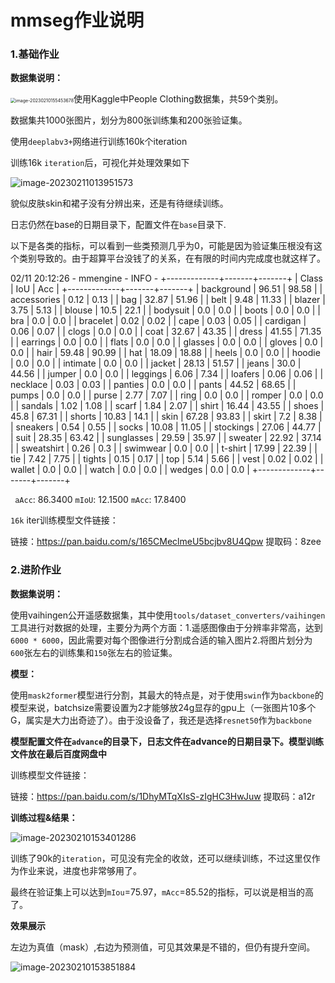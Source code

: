 # mmseg作业说明

### 1.基础作业

**数据集说明：**

<img src="https://yuan-1314071695.cos.ap-nanjing.myqcloud.com/imgimage-20230210155453678.png" alt="image-20230210155453678" style="zoom:50%;" />使用Kaggle中People Clothing数据集，共59个类别。

数据集共1000张图片，划分为800张训练集和200张验证集。

使用`deeplabv3+`网络进行训练160k个iteration

训练16k `iteration`后，可视化并处理效果如下

![image-20230211013951573](https://yuan-1314071695.cos.ap-nanjing.myqcloud.com/imgimage-20230211013951573.png)

貌似皮肤skin和裙子没有分辨出来，还是有待继续训练。

日志仍然在base的日期目录下，配置文件在`base`目录下.

以下是各类的指标，可以看到一些类预测几乎为0，可能是因为验证集压根没有这个类别导致的。由于超算平台没钱了的关系，在有限的时间内完成度也就这样了。

02/11 20:12:26 - mmengine - INFO - 
+-------------+-------+-------+
|    Class    |  IoU  |  Acc  |
+-------------+-------+-------+
|  background | 96.51 | 98.58 |
| accessories |  0.12 |  0.13 |
|     bag     | 32.87 | 51.96 |
|     belt    |  9.48 | 11.33 |
|    blazer   |  3.75 |  5.13 |
|    blouse   |  10.5 |  22.1 |
|   bodysuit  |  0.0  |  0.0  |
|    boots    |  0.0  |  0.0  |
|     bra     |  0.0  |  0.0  |
|   bracelet  |  0.02 |  0.02 |
|     cape    |  0.03 |  0.05 |
|   cardigan  |  0.06 |  0.07 |
|    clogs    |  0.0  |  0.0  |
|     coat    | 32.67 | 43.35 |
|    dress    | 41.55 | 71.35 |
|   earrings  |  0.0  |  0.0  |
|    flats    |  0.0  |  0.0  |
|   glasses   |  0.0  |  0.0  |
|    gloves   |  0.0  |  0.0  |
|     hair    | 59.48 | 90.99 |
|     hat     | 18.09 | 18.88 |
|    heels    |  0.0  |  0.0  |
|    hoodie   |  0.0  |  0.0  |
|   intimate  |  0.0  |  0.0  |
|    jacket   | 28.13 | 51.57 |
|    jeans    |  30.0 | 44.56 |
|    jumper   |  0.0  |  0.0  |
|   leggings  |  6.06 |  7.34 |
|   loafers   |  0.06 |  0.06 |
|   necklace  |  0.03 |  0.03 |
|   panties   |  0.0  |  0.0  |
|    pants    | 44.52 | 68.65 |
|    pumps    |  0.0  |  0.0  |
|    purse    |  2.77 |  7.07 |
|     ring    |  0.0  |  0.0  |
|    romper   |  0.0  |  0.0  |
|   sandals   |  1.02 |  1.08 |
|    scarf    |  1.84 |  2.07 |
|    shirt    | 16.44 | 43.55 |
|    shoes    |  45.8 | 67.31 |
|    shorts   | 10.83 |  14.1 |
|     skin    | 67.28 | 93.83 |
|    skirt    |  7.2  |  8.38 |
|   sneakers  |  0.54 |  0.55 |
|    socks    | 10.08 | 11.05 |
|  stockings  | 27.06 | 44.77 |
|     suit    | 28.35 | 63.42 |
|  sunglasses | 29.59 | 35.97 |
|   sweater   | 22.92 | 37.14 |
|  sweatshirt |  0.26 |  0.3  |
|   swimwear  |  0.0  |  0.0  |
|   t-shirt   | 17.99 | 22.39 |
|     tie     |  7.42 |  7.75 |
|    tights   |  0.15 |  0.17 |
|     top     |  5.14 |  5.66 |
|     vest    |  0.02 |  0.02 |
|    wallet   |  0.0  |  0.0  |
|    watch    |  0.0  |  0.0  |
|    wedges   |  0.0  |  0.0  |
+-------------+-------+-------+

` aAcc`: 86.3400  `mIoU`: 12.1500  `mAcc`: 17.8400

`16k` iter训练模型文件链接：

链接：https://pan.baidu.com/s/165CMeclmeU5bcjbv8U4Qpw 
提取码：8zee 

### 2.进阶作业

**数据集说明：**

使用vaihingen公开遥感数据集，其中使用`tools/dataset_converters/vaihingen`工具进行对数据的处理，主要分为两个方面：1.遥感图像由于分辨率非常高，达到`6000 * 6000`，因此需要对每个图像进行分割成合适的输入图片2.将图片划分为`600`张左右的训练集和`150`张左右的验证集。

**模型：**

使用`mask2former`模型进行分割，其最大的特点是，对于使用`swin`作为`backbone`的模型来说，batchsize需要设置为2才能够放24g显存的gpu上（一张图片10多个G，属实是大力出奇迹了）。由于没设备了，我还是选择`resnet50`作为`backbone`



**模型配置文件在`advance`的目录下，日志文件在advance的日期目录下。模型训练文件放在最后百度网盘中**

训练模型文件链接：

链接：https://pan.baidu.com/s/1DhyMTqXIsS-zIgHC3HwJuw 提取码：a12r 

**训练过程&结果：**

![image-20230210153401286](https://yuan-1314071695.cos.ap-nanjing.myqcloud.com/imgimage-20230210153401286.png)

训练了90k的`iteration`，可见没有完全的收敛，还可以继续训练，不过这里仅作为作业来说，进度也非常够用了。

最终在验证集上可以达到`mIou`=75.97，`mAcc`=85.52的指标，可以说是相当的高了。

**效果展示**

左边为真值（mask）,右边为预测值，可见其效果是不错的，但仍有提升空间。

![image-20230210153851884](https://yuan-1314071695.cos.ap-nanjing.myqcloud.com/imgimage-20230210153851884.png)






